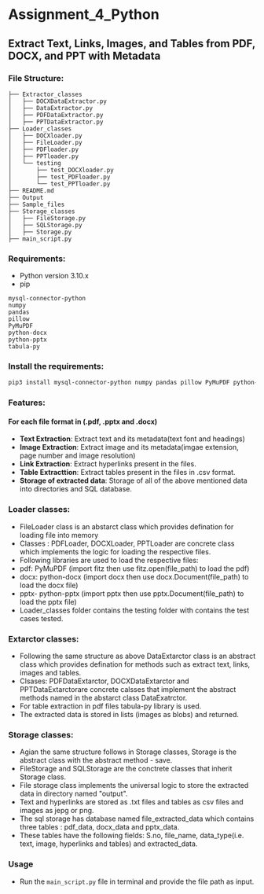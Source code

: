 # Assignment_4_Python

## Extract Text, Links, Images, and Tables from PDF, DOCX, and PPT with Metadata

### File Structure:

```
├── Extractor_classes
│   ├── DOCXDataExtractor.py
│   ├── DataExtractor.py
│   ├── PDFDataExtractor.py
│   ├── PPTDataExtractor.py
├── Loader_classes
│   ├── DOCXloader.py
│   ├── FileLoader.py
│   ├── PDFloader.py
│   ├── PPTloader.py
│   └── testing
│       ├── test_DOCXloader.py
│       ├── test_PDFloader.py
│       └── test_PPTloader.py
├── README.md
├── Output
├── Sample_files
├── Storage_classes
│   ├── FileStorage.py
│   ├── SQLStorage.py
│   ├── Storage.py
├── main_script.py
```

### Requirements:

- Python version 3.10.x
- pip

```
mysql-connector-python
numpy
pandas
pillow
PyMuPDF
python-docx
python-pptx
tabula-py
```

### Install the requirements:

```bash
pip3 install mysql-connector-python numpy pandas pillow PyMuPDF python-docx python-pptx tabula-py
```

### Features:

#### **For each file format in (.pdf, .pptx and .docx)**

- **Text Extraction**: Extract text and its metadata(text font and headings)
- **Image Extraction**: Extract image and its metadata(imgae extension, page number and image resolution)
- **Link Extraction**: Extract hyperlinks present in the files.
- **Table Extracttion**: Extract tables present in the files in .csv format.
- **Storage of extracted data**: Storage of all of the above mentioned data into directories and SQL database.

### Loader classes:

- FileLoader class is an abstarct class which provides defination for loading file into memory
- Classes : PDFLoader, DOCXLoader, PPTLoader are concrete class which implements the logic for loading the respective files.
- Following libraries are used to load the respective files:
- pdf: PyMuPDF (import fitz then use fitz.open(file_path) to load the pdf)
- docx: python-docx (import docx then use docx.Document(file_path) to load the docx file)
- pptx- python-pptx (import pptx then use pptx.Document(file_path) to load the pptx file)
- Loader_classes folder contains the testing folder with contains the test cases tested.

### Extarctor classes:

- Following the same structure as above DataExtarctor class is an abstract class which provides defination for methods such as extract text, links, images and tables.
- Clsases: PDFDataExtarctor, DOCXDataExtarctor and PPTDataExtarctorare concrete calsses that implement the abstract methods named in the abstarct class DataExatrctor.
- For table extraction in pdf files tabula-py library is used.
- The extracted data is stored in lists (images as blobs) and returned.

### Storage classes:

- Agian the same structure follows in Storage classes, Storage is the abstract class with the abstract method - save.
- FileStorage and SQLStorage are the conctrete classes that inherit Storage class.
- File storage class implements the universal logic to store the extracted data in directory named "output".
- Text and hyperlinks are stored as .txt files and tables as csv files and images as jepg or png.
- The sql storage has database named file_extracted_data which contains three tables : pdf_data, docx_data and pptx_data.
- These tables have the following fields: S.no, file_name, data_type(i.e. text, image, hyperlinks and tables) and extracted_data.

### Usage

- Run the `main_script.py` file in terminal and provide the file path as input.
